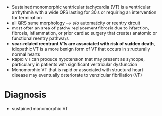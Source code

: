 - Sustained monomorphic ventricular tachycardia (VT) is a ventricular arrhythmia with a wide QRS lasting for 30 s or requiring an intervention for termination
- all QRS same morphology --> s/o automaticity or reentry circuit 
- most often an area of patchy replacement fibrosis due to infarction, fibrosis, inflammation, or prior cardiac surgery that creates anatomic or functional reentry pathways 
- **scar-related reentrant VTs are associated with risk of sudden death**, idiopathic VT is a more benign form of VT that occurs in structurally normal hearts
- Rapid VT can produce hypotension that may present as syncope, particularly in patients with significant ventricular dysfunction 
- Monomorphic VT that is rapid or associated with structural heart disease may eventually deteriorate to ventricular fibrillation (VF) 
# Diagnosis 
- sustained monomorphic VT 